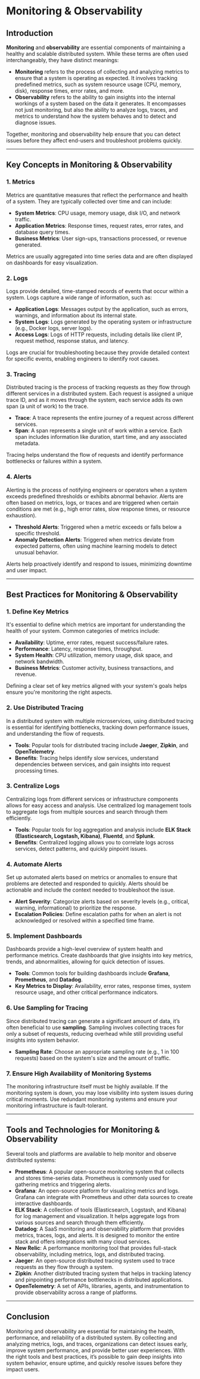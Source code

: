 # Monitoring & Observability

## Introduction

**Monitoring** and **observability** are essential components of maintaining a healthy and scalable distributed system. While these terms are often used interchangeably, they have distinct meanings:

- **Monitoring** refers to the process of collecting and analyzing metrics to ensure that a system is operating as expected. It involves tracking predefined metrics, such as system resource usage (CPU, memory, disk), response times, error rates, and more.
- **Observability** refers to the ability to gain insights into the internal workings of a system based on the data it generates. It encompasses not just monitoring, but also the ability to analyze logs, traces, and metrics to understand how the system behaves and to detect and diagnose issues.

Together, monitoring and observability help ensure that you can detect issues before they affect end-users and troubleshoot problems quickly.

---

## Key Concepts in Monitoring & Observability

### 1. **Metrics**

Metrics are quantitative measures that reflect the performance and health of a system. They are typically collected over time and can include:

- **System Metrics**: CPU usage, memory usage, disk I/O, and network traffic.
- **Application Metrics**: Response times, request rates, error rates, and database query times.
- **Business Metrics**: User sign-ups, transactions processed, or revenue generated.

Metrics are usually aggregated into time series data and are often displayed on dashboards for easy visualization.

### 2. **Logs**

Logs provide detailed, time-stamped records of events that occur within a system. Logs capture a wide range of information, such as:

- **Application Logs**: Messages output by the application, such as errors, warnings, and information about its internal state.
- **System Logs**: Logs generated by the operating system or infrastructure (e.g., Docker logs, server logs).
- **Access Logs**: Logs of HTTP requests, including details like client IP, request method, response status, and latency.

Logs are crucial for troubleshooting because they provide detailed context for specific events, enabling engineers to identify root causes.

### 3. **Tracing**

Distributed tracing is the process of tracking requests as they flow through different services in a distributed system. Each request is assigned a unique trace ID, and as it moves through the system, each service adds its own span (a unit of work) to the trace.

- **Trace**: A trace represents the entire journey of a request across different services.
- **Span**: A span represents a single unit of work within a service. Each span includes information like duration, start time, and any associated metadata.

Tracing helps understand the flow of requests and identify performance bottlenecks or failures within a system.

### 4. **Alerts**

Alerting is the process of notifying engineers or operators when a system exceeds predefined thresholds or exhibits abnormal behavior. Alerts are often based on metrics, logs, or traces and are triggered when certain conditions are met (e.g., high error rates, slow response times, or resource exhaustion).

- **Threshold Alerts**: Triggered when a metric exceeds or falls below a specific threshold.
- **Anomaly Detection Alerts**: Triggered when metrics deviate from expected patterns, often using machine learning models to detect unusual behavior.

Alerts help proactively identify and respond to issues, minimizing downtime and user impact.

---

## Best Practices for Monitoring & Observability

### 1. **Define Key Metrics**

It's essential to define which metrics are important for understanding the health of your system. Common categories of metrics include:

- **Availability**: Uptime, error rates, request success/failure rates.
- **Performance**: Latency, response times, throughput.
- **System Health**: CPU utilization, memory usage, disk space, and network bandwidth.
- **Business Metrics**: Customer activity, business transactions, and revenue.

Defining a clear set of key metrics aligned with your system's goals helps ensure you're monitoring the right aspects.

### 2. **Use Distributed Tracing**

In a distributed system with multiple microservices, using distributed tracing is essential for identifying bottlenecks, tracking down performance issues, and understanding the flow of requests.

- **Tools**: Popular tools for distributed tracing include **Jaeger**, **Zipkin**, and **OpenTelemetry**.
- **Benefits**: Tracing helps identify slow services, understand dependencies between services, and gain insights into request processing times.

### 3. **Centralize Logs**

Centralizing logs from different services or infrastructure components allows for easy access and analysis. Use centralized log management tools to aggregate logs from multiple sources and search through them efficiently.

- **Tools**: Popular tools for log aggregation and analysis include **ELK Stack (Elasticsearch, Logstash, Kibana)**, **Fluentd**, and **Splunk**.
- **Benefits**: Centralized logging allows you to correlate logs across services, detect patterns, and quickly pinpoint issues.

### 4. **Automate Alerts**

Set up automated alerts based on metrics or anomalies to ensure that problems are detected and responded to quickly. Alerts should be actionable and include the context needed to troubleshoot the issue.

- **Alert Severity**: Categorize alerts based on severity levels (e.g., critical, warning, informational) to prioritize the response.
- **Escalation Policies**: Define escalation paths for when an alert is not acknowledged or resolved within a specified time frame.

### 5. **Implement Dashboards**

Dashboards provide a high-level overview of system health and performance metrics. Create dashboards that give insights into key metrics, trends, and abnormalities, allowing for quick detection of issues.

- **Tools**: Common tools for building dashboards include **Grafana**, **Prometheus**, and **Datadog**.
- **Key Metrics to Display**: Availability, error rates, response times, system resource usage, and other critical performance indicators.

### 6. **Use Sampling for Tracing**

Since distributed tracing can generate a significant amount of data, it’s often beneficial to use **sampling**. Sampling involves collecting traces for only a subset of requests, reducing overhead while still providing useful insights into system behavior.

- **Sampling Rate**: Choose an appropriate sampling rate (e.g., 1 in 100 requests) based on the system's size and the amount of traffic.

### 7. **Ensure High Availability of Monitoring Systems**

The monitoring infrastructure itself must be highly available. If the monitoring system is down, you may lose visibility into system issues during critical moments. Use redundant monitoring systems and ensure your monitoring infrastructure is fault-tolerant.

---

## Tools and Technologies for Monitoring & Observability

Several tools and platforms are available to help monitor and observe distributed systems:

- **Prometheus**: A popular open-source monitoring system that collects and stores time-series data. Prometheus is commonly used for gathering metrics and triggering alerts.
- **Grafana**: An open-source platform for visualizing metrics and logs. Grafana can integrate with Prometheus and other data sources to create interactive dashboards.
- **ELK Stack**: A collection of tools (Elasticsearch, Logstash, and Kibana) for log management and visualization. It helps aggregate logs from various sources and search through them efficiently.
- **Datadog**: A SaaS monitoring and observability platform that provides metrics, traces, logs, and alerts. It is designed to monitor the entire stack and offers integrations with many cloud services.
- **New Relic**: A performance monitoring tool that provides full-stack observability, including metrics, logs, and distributed tracing.
- **Jaeger**: An open-source distributed tracing system used to trace requests as they flow through a system.
- **Zipkin**: Another distributed tracing system that helps in tracking latency and pinpointing performance bottlenecks in distributed applications.
- **OpenTelemetry**: A set of APIs, libraries, agents, and instrumentation to provide observability across a range of platforms.

---

## Conclusion

Monitoring and observability are essential for maintaining the health, performance, and reliability of a distributed system. By collecting and analyzing metrics, logs, and traces, organizations can detect issues early, improve system performance, and provide better user experiences. With the right tools and best practices, it’s possible to gain deep insights into system behavior, ensure uptime, and quickly resolve issues before they impact users.
